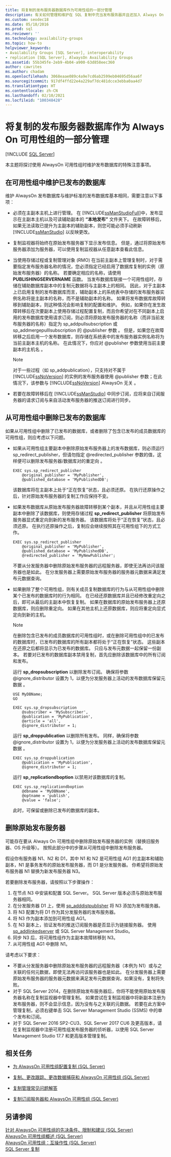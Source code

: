 ```yaml
---
title: 将复制的发布服务器数据库作为可用性组的一部分管理
description: 有关如何管理和维护在 SQL 复制中充当发布服务器并且还加入 Always On 可用性组的数据库的说明。
ms.custom: seodec18
ms.date: 05/18/2016
ms.prod: sql
ms.reviewer: ''
ms.technology: availability-groups
ms.topic: how-to
helpviewer_keywords:
- Availability Groups [SQL Server], interoperability
- replication [SQL Server], AlwaysOn Availability Groups
ms.assetid: 55b345fe-2eb9-4b04-a900-63d858eec360
author: cawrites
ms.author: chadam
ms.openlocfilehash: 3068eaae089c4a9e7cd6ab2599eb04695d56aa6f
ms.sourcegitcommit: 917df4ffd22e4a229af7dc481dcce3ebba0aa4d7
ms.translationtype: HT
ms.contentlocale: zh-CN
ms.lasthandoff: 02/10/2021
ms.locfileid: "100348428"
---
```

# <a name="manage-a-replicated-publisher-database-as-part-of-an-always-on-availability-group"></a>将复制的发布服务器数据库作为 Always On 可用性组的一部分管理
[!INCLUDE [SQL Server](../../../includes/applies-to-version/sqlserver.md)]

  本主题将探讨使用 AlwaysOn 可用性组时维护发布数据库的特殊注意事项。  
  
##  <a name="maintaining-a-published-database-in-an-availability-group"></a><a name="MaintainPublDb"></a> 在可用性组中维护已发布的数据库  
 维护 AlwaysOn 发布数据库与维护标准的发布数据库基本相同，需要注意以下事项：  
  
-   必须在主副本主机上进行管理。 在 [!INCLUDE[ssManStudioFull](../../../includes/ssmanstudiofull-md.md)]中，发布显示在主副本主机以及可读辅助副本的 **“本地发布”** 文件夹下。 在故障转移后，如果无法读取已提升为主副本的辅助副本，则您可能必须手动刷新 [!INCLUDE[ssManStudio](../../../includes/ssmanstudio-md.md)] 以反映更改。  
  
-   复制监视器将始终在原始发布服务器下显示发布信息。 但是，通过将原始发布服务器添加为服务器，可以使用复制监视器从任意副本查看此信息。  
  
-   当使用存储过程或复制管理对象 (RMO) 在当前主副本上管理复制时，对于需要指定发布服务器名称的情况，您必须指定已经启用了数据库复制的实例（原始发布服务器）的名称。 若要确定相应的名称，请使用 **PUBLISHINGSERVERNAME** 函数。 当发布数据库联接一个可用性组时，存储在辅助数据库副本中的复制元数据将与主副本上的相同。 因此，对于主副本上已启用复制的发布数据库而言，辅助副本上的系统表中存储的发布服务器实例名称将是主副本的名称，而不是辅助副本的名称。 如果将发布数据库故障转移到辅助副本，则这种情况会影响复制的配置和维护。 例如，如果你在发生故障转移后在次要副本上使用存储过程配置复制，而且你希望对在不同副本上启用的发布数据库使用请求订阅，则必须将原始发布服务器的名称（而非当前发布服务器的名称）指定为 sp_addpullsubscription 或 sp_addmergepulllsubscription 的 \@publisher 参数    。 但是，如果您在故障转移之后启用一个发布数据库，则存储在系统表中的发布服务器实例名称将为当前主副本主机的名称。 在此情况下，你应对 \@publisher 参数使用当前主要副本的主机名  。  
  
    > [!NOTE]  
    >  对于一些过程（如 sp_addpublication），只支持对不属于 [!INCLUDE[ssNoVersion](../../../includes/ssnoversion-md.md)] 的实例的发布服务器使用 \@publisher 参数；在此情况下，该参数与 [!INCLUDE[ssNoVersion](../../../includes/ssnoversion-md.md)] AlwaysOn 无关   。  
  
-   若要在故障转移后在 [!INCLUDE[ssManStudio](../../../includes/ssmanstudio-md.md)] 中同步订阅，应将来自订阅服务器的请求订阅与来自活动发布服务器的推送订阅进行同步。  
  
##  <a name="removing-a-published-database-from-an-availability-group"></a><a name="RemovePublDb"></a> 从可用性组中删除已发布的数据库  
 如果从可用性组中删除了已发布的数据库，或者删除了包含已发布的成员数据库的可用性组，则应考虑以下问题。  
  
-   如果从可用性组主要副本中删除原始发布服务器上的发布数据库，则必须运行 sp_redirect_publisher，但请勿指定 \@redirected_publisher 参数的值，这样便可以删除发布服务器/数据库对的重定向   。  
  
    ```  
    EXEC sys.sp_redirect_publisher   
        @original_publisher = 'MyPublisher',  
        @published_database = 'MyPublishedDB';  
    ```  
  
     该数据库将在主副本上处于“正在恢复”状态，且必须还原。 在执行还原操作之后，针对原始发布服务器的复制工作应保持不变。  
  
-   如果发布数据库从原始发布服务器故障转移到某个副本，并且从可用性组主要副本中删除了该数据库，则使用存储过程 **sp_redirect_publisher** 将原始发布服务器显式重定向到新的发布服务器。 该数据库将处于“正在恢复”状态，且必须还原。 在执行还原操作之后，复制应会继续按照其在可用性组下的方式工作。  
  
    ```  
    EXEC sys.sp_redirect_publisher   
        @original_publisher = 'MyPublisher',  
        @published_database = 'MyPublishedDB',  
        @redirected_publisher = 'MyNewPublisher';  
    ```  
  
     不要从分发服务器中删除原始发布服务器的远程服务器，即使无法再访问该服务器也是如此。 在分发服务器上需要原始发布服务器的服务器元数据来满足发布元数据查询。  
  
-   如果删除了整个可用性组，则有关成员复制数据库的行为与从可用性组中删除某个已发布的数据库时的行为相同。 在已经还原数据库并且已经修改重定向之后，即可从最后的主副本中恢复复制。 如果在数据库的原始发布服务器上还原数据库，则应删除重定向。 如果在其他主机上还原数据库，则应将重定向显式定向到新的主机。  
  
    > [!NOTE]  
    >  在删除包含已发布的成员数据库的可用性组时，或在删除可用性组中的已发布的数据库时，已发布的数据库的所有副本都将处于“正在恢复”状态。 这些副本在还原之后都将显示为已发布的数据库。 只应与发布元数据一起保留一份副本。 若要对已发布的数据库副本禁用复制，首先应删除该数据库中的所有订阅和发布。  
  
     运行 **sp_dropsubscription** 以删除发布订阅。 确保将参数 \@ignore_distributor 设置为 1，以便为分发服务器上活动的发布数据库保留元数据  。  
  
    ```  
    USE MyDBName;  
    GO  
  
    EXEC sys.sp_dropsubscription   
        @subscriber = 'MySubscriber',  
        @publication = 'MyPublication',  
        @article = 'all',  
        @ignore_distributor = 1;  
    ```  
  
     运行 **sp_droppublication** 以删除所有发布。 同样，确保将参数 \@ignore_distributor 设置为 1，以便为分发服务器上活动的发布数据库保留元数据  。  
  
    ```  
    EXEC sys.sp_droppublication   
        @publication = 'MyPublication',  
        @ignore_distributor = 1;  
    ```  
  
     运行 **sp_replicationdboption** 以禁用对该数据库的复制。  
  
    ```  
    EXEC sys.sp_replicationdboption  
        @dbname = 'MyDBName',  
        @optname = 'publish',  
        @value = 'false';  
    ```  
  
     此时，可保留或删除已发布的数据库的副本。  

## <a name="remove-original-publisher"></a>删除原始发布服务器

可能存在要从 Always On 可用性组中删除原始发布服务器的实例（替换旧服务器、OS 升级等）。 按照此部分中的步骤从可用性组中删除发布服务器。 

假设你有服务器 N1、N2 和 D1，其中 N1 和 N2 是可用性组 AG1 的主副本和辅助副本，N1 是事务发布的原始发布服务器，而 D1 是分发服务器。 你希望将原始发布服务器 N1 替换为新发布服务器 N3。 

若要删除发布服务器，请按照以下步骤操作： 

1. 在节点 N3 中安装和配置 SQL Server。 SQL Server 版本必须与原始发布服务器相同。 
1. 在分发服务器 D1 上，使用 [sp_adddistpublisher](../../../relational-databases/system-stored-procedures/sp-adddistpublisher-transact-sql.md) 将 N3 添加为发布服务器。 
1. 将 N3 配置为将 D1 作为其分发服务器的发布服务器。 
1. 将 N3 作为副本添加到可用性组 AG1。 
1. 在 N3 副本上，验证发布的推送订阅服务器是否显示为链接服务器。 使用 [sp_addlinkedserver](../../../relational-databases/system-stored-procedures/sp-addlinkedserver-transact-sql.md) 或 SQL Server Management Studio。 
1. 同步 N3 后，将可用性组作为主副本故障转移到 N3。 
1. 从可用性组 AG1 中删除 N1。 

请考虑以下要求：
- 不要从分发服务器中删除原始发布服务器的远程服务器（本例为 N1）或与之关联的任何元数据，即使无法再访问该服务器也是如此。 在分发服务器上需要原始发布服务器的服务器元数据来满足发布元数据查询，如果没有，复制将失败。 
- 对于 SQL Server 2014，在删除原始发布服务器后，你将不能使用原始发布服务器名称在复制监视器中管理复制。 如果尝试在复制监视器中将新副本注册为发布服务器，则不会显示信息，因为没有与之关联的元数据。 若要在此方案中管理复制，必须右键单击 SQL Server Management Studio (SSMS) 中的单个发布和订阅。
- 对于 SQL Server 2016 SP2-CU3、SQL Server 2017 CU6 及更高版本，请在复制监视器中注册可用性组发布服务器的侦听器，以使用 SQL Server Management Studio 17.7 和更高版本管理复制。 
  
##  <a name="related-tasks"></a><a name="RelatedTasks"></a> 相关任务  
  
-   [为 AlwaysOn 可用性组配置复制 (SQL Server)](../../../database-engine/availability-groups/windows/configure-replication-for-always-on-availability-groups-sql-server.md)  
  
-   [复制、更改跟踪、更改数据捕获和 AlwaysOn 可用性组 (SQL Server)](../../../database-engine/availability-groups/windows/replicate-track-change-data-capture-always-on-availability.md)  
  
-   [复制管理常见问题解答](../../../relational-databases/replication/administration/frequently-asked-questions-for-replication-administrators.md)  
  
-   [复制订阅服务器和 AlwaysOn 可用性组 (SQL Server)](../../../database-engine/availability-groups/windows/replication-subscribers-and-always-on-availability-groups-sql-server.md)  
  
## <a name="see-also"></a>另请参阅  
 [针对 AlwaysOn 可用性组的先决条件、限制和建议 (SQL Server)](../../../database-engine/availability-groups/windows/prereqs-restrictions-recommendations-always-on-availability.md)   
 [AlwaysOn 可用性组概述 (SQL Server)](../../../database-engine/availability-groups/windows/overview-of-always-on-availability-groups-sql-server.md)   
 [AlwaysOn 可用性组：互操作性 &#40;SQL Server&#41;](../../../database-engine/availability-groups/windows/always-on-availability-groups-interoperability-sql-server.md)   
 [SQL Server 复制](../../../relational-databases/replication/sql-server-replication.md)  
  
  
